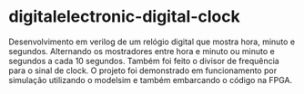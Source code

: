 # digitalelectronic-digital-clock
Desenvolvimento em verilog de um relógio digital que mostra hora, minuto e segundos. Alternando os mostradores entre hora e minuto ou minuto e segundos a cada 10 segundos. Também foi feito o divisor de frequência para o sinal de clock. O projeto foi demonstrado em funcionamento por simulação utilizando o modelsim e também embarcando o código na FPGA.
